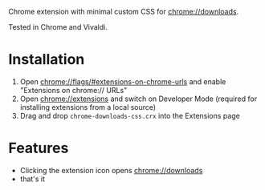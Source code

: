 Chrome extension with minimal custom CSS for <chrome://downloads>.

Tested in Chrome and Vivaldi.

# Installation
1. Open <chrome://flags/#extensions-on-chrome-urls> and enable "Extensions on chrome:// URLs"
2. Open <chrome://extensions> and switch on Developer Mode (required for installing extensions from a local source)
3. Drag and drop `chrome-downloads-css.crx` into the Extensions page

# Features
- Clicking the extension icon opens <chrome://downloads>
- that's it
